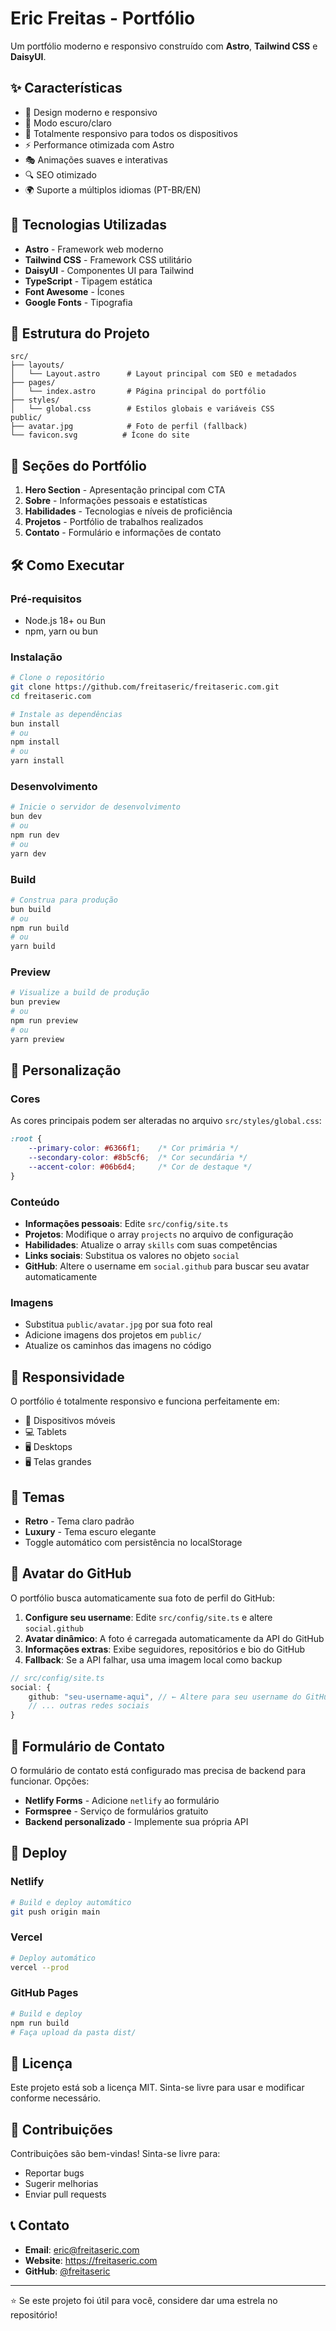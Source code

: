# Eric Freitas - Portfólio

Um portfólio moderno e responsivo construído com **Astro**, **Tailwind CSS** e **DaisyUI**.

## ✨ Características

- 🎨 Design moderno e responsivo
- 🌙 Modo escuro/claro
- 📱 Totalmente responsivo para todos os dispositivos
- ⚡ Performance otimizada com Astro
- 🎭 Animações suaves e interativas
- 🔍 SEO otimizado
- 🌍 Suporte a múltiplos idiomas (PT-BR/EN)

## 🚀 Tecnologias Utilizadas

- **Astro** - Framework web moderno
- **Tailwind CSS** - Framework CSS utilitário
- **DaisyUI** - Componentes UI para Tailwind
- **TypeScript** - Tipagem estática
- **Font Awesome** - Ícones
- **Google Fonts** - Tipografia

## 📁 Estrutura do Projeto

```
src/
├── layouts/
│   └── Layout.astro      # Layout principal com SEO e metadados
├── pages/
│   └── index.astro       # Página principal do portfólio
├── styles/
│   └── global.css        # Estilos globais e variáveis CSS
public/
├── avatar.jpg            # Foto de perfil (fallback)
└── favicon.svg          # Ícone do site
```

## 🎯 Seções do Portfólio

1. **Hero Section** - Apresentação principal com CTA
2. **Sobre** - Informações pessoais e estatísticas
3. **Habilidades** - Tecnologias e níveis de proficiência
4. **Projetos** - Portfólio de trabalhos realizados
5. **Contato** - Formulário e informações de contato

## 🛠️ Como Executar

### Pré-requisitos
- Node.js 18+ ou Bun
- npm, yarn ou bun

### Instalação
```bash
# Clone o repositório
git clone https://github.com/freitaseric/freitaseric.com.git
cd freitaseric.com

# Instale as dependências
bun install
# ou
npm install
# ou
yarn install
```

### Desenvolvimento
```bash
# Inicie o servidor de desenvolvimento
bun dev
# ou
npm run dev
# ou
yarn dev
```

### Build
```bash
# Construa para produção
bun build
# ou
npm run build
# ou
yarn build
```

### Preview
```bash
# Visualize a build de produção
bun preview
# ou
npm run preview
# ou
yarn preview
```

## 🎨 Personalização

### Cores
As cores principais podem ser alteradas no arquivo `src/styles/global.css`:

```css
:root {
    --primary-color: #6366f1;    /* Cor primária */
    --secondary-color: #8b5cf6;  /* Cor secundária */
    --accent-color: #06b6d4;     /* Cor de destaque */
}
```

### Conteúdo
- **Informações pessoais**: Edite `src/config/site.ts`
- **Projetos**: Modifique o array `projects` no arquivo de configuração
- **Habilidades**: Atualize o array `skills` com suas competências
- **Links sociais**: Substitua os valores no objeto `social`
- **GitHub**: Altere o username em `social.github` para buscar seu avatar automaticamente

### Imagens
- Substitua `public/avatar.jpg` por sua foto real
- Adicione imagens dos projetos em `public/`
- Atualize os caminhos das imagens no código

## 📱 Responsividade

O portfólio é totalmente responsivo e funciona perfeitamente em:
- 📱 Dispositivos móveis
- 💻 Tablets
- 🖥️ Desktops
- 🖥️ Telas grandes

## 🌙 Temas

- **Retro** - Tema claro padrão
- **Luxury** - Tema escuro elegante
- Toggle automático com persistência no localStorage

## 👤 Avatar do GitHub

O portfólio busca automaticamente sua foto de perfil do GitHub:

1. **Configure seu username**: Edite `src/config/site.ts` e altere `social.github`
2. **Avatar dinâmico**: A foto é carregada automaticamente da API do GitHub
3. **Informações extras**: Exibe seguidores, repositórios e bio do GitHub
4. **Fallback**: Se a API falhar, usa uma imagem local como backup

```typescript
// src/config/site.ts
social: {
    github: "seu-username-aqui", // ← Altere para seu username do GitHub
    // ... outras redes sociais
}
```

## 📧 Formulário de Contato

O formulário de contato está configurado mas precisa de backend para funcionar. Opções:
- **Netlify Forms** - Adicione `netlify` ao formulário
- **Formspree** - Serviço de formulários gratuito
- **Backend personalizado** - Implemente sua própria API

## 🚀 Deploy

### Netlify
```bash
# Build e deploy automático
git push origin main
```

### Vercel
```bash
# Deploy automático
vercel --prod
```

### GitHub Pages
```bash
# Build e deploy
npm run build
# Faça upload da pasta dist/
```

## 📄 Licença

Este projeto está sob a licença MIT. Sinta-se livre para usar e modificar conforme necessário.

## 🤝 Contribuições

Contribuições são bem-vindas! Sinta-se livre para:
- Reportar bugs
- Sugerir melhorias
- Enviar pull requests

## 📞 Contato

- **Email**: eric@freitaseric.com
- **Website**: https://freitaseric.com
- **GitHub**: [@freitaseric](https://github.com/freitaseric)

---

⭐ Se este projeto foi útil para você, considere dar uma estrela no repositório!
